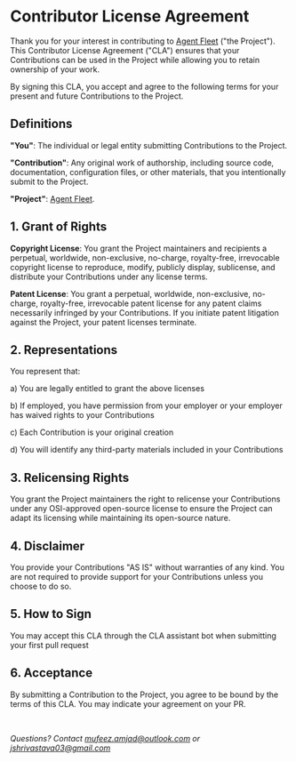 # Contributor License Agreement

Thank you for your interest in contributing to [Agent Fleet](https://github.com/smtg-ai/agent-fleet) ("the Project"). This Contributor License Agreement ("CLA") ensures that your Contributions can be used in the Project while allowing you to retain ownership of your work.

By signing this CLA, you accept and agree to the following terms for your present and future Contributions to the Project.

## Definitions

**"You"**: The individual or legal entity submitting Contributions to the Project.

**"Contribution"**: Any original work of authorship, including source code, documentation, configuration files, or other materials, that you intentionally submit to the Project.

**"Project"**: [Agent Fleet](https://github.com/smtg-ai/agent-fleet).

## 1. Grant of Rights

**Copyright License**: You grant the Project maintainers and recipients a perpetual, worldwide, non-exclusive, no-charge, royalty-free, irrevocable copyright license to reproduce, modify, publicly display, sublicense, and distribute your Contributions under any license terms.

**Patent License**: You grant a perpetual, worldwide, non-exclusive, no-charge, royalty-free, irrevocable patent license for any patent claims necessarily infringed by your Contributions. If you initiate patent litigation against the Project, your patent licenses terminate.

## 2. Representations

You represent that:

a) You are legally entitled to grant the above licenses

b) If employed, you have permission from your employer or your employer has waived rights to your Contributions

c) Each Contribution is your original creation

d) You will identify any third-party materials included in your Contributions

## 3. Relicensing Rights

You grant the Project maintainers the right to relicense your Contributions under any OSI-approved open-source license to ensure the Project can adapt its licensing while maintaining its open-source nature.

## 4. Disclaimer

You provide your Contributions "AS IS" without warranties of any kind. You are not required to provide support for your Contributions unless you choose to do so.

## 5. How to Sign

You may accept this CLA through the CLA assistant bot when submitting your first pull request

## 6. Acceptance

By submitting a Contribution to the Project, you agree to be bound by the terms of this CLA. You may indicate your agreement on your PR.

<br />

*Questions? Contact [mufeez.amjad@outlook.com](mailto:mufeez.amjad@outlook.com) or [jshrivastava03@gmail.com](mailto:jshrivastava03@gmail.com)*
